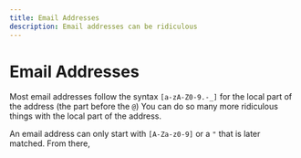 ```yaml
---
title: Email Addresses
description: Email addresses can be ridiculous
---
```


# Email Addresses
Most email addresses follow the syntax `[a-zA-Z0-9.-_]` for the local part of the address (the part before the `@`)
You can do so many more ridiculous things with the local part of the address.

An email address can only start with `[A-Za-z0-9]` or a `"` that is later matched.
From there, 
